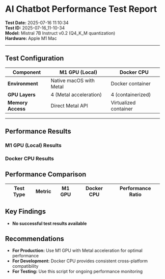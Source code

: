 # AI Chatbot Performance Test Report

**Test Date:** 2025-07-16 11:10:34  
**Test ID:** 2025-07-16_11-10-34  
**Model:** Mistral 7B Instruct v0.2 (Q4_K_M quantization)  
**Hardware:** Apple M1 Mac  

---

## Test Configuration

| **Component** | **M1 GPU (Local)** | **Docker CPU** |
|---------------|-------------------|----------------|
| **Environment** | Native macOS with Metal | Docker container |
| **GPU Layers** | 4 (Metal acceleration) | 4 (containerized) |
| **Memory Access** | Direct Metal API | Virtualized container |

---

## Performance Results

### M1 GPU (Local) Results


### Docker CPU Results

## Performance Comparison

| **Test Type** | **Metric** | **M1 GPU** | **Docker CPU** | **Performance Ratio** |
|---------------|------------|------------|----------------|---------------------|
## Key Findings

- **No successful test results available**

## Recommendations

- **For Production:** Use M1 GPU with Metal acceleration for optimal performance
- **For Development:** Docker CPU provides consistent cross-platform compatibility
- **For Testing:** Use this script for ongoing performance monitoring
